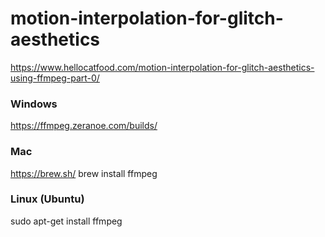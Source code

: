 # motion-interpolation-for-glitch-aesthetics
https://www.hellocatfood.com/motion-interpolation-for-glitch-aesthetics-using-ffmpeg-part-0/

### Windows
https://ffmpeg.zeranoe.com/builds/

### Mac
https://brew.sh/
brew install ffmpeg

### Linux (Ubuntu)
sudo apt-get install ffmpeg
